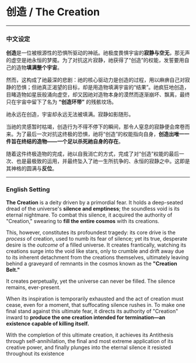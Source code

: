 # 创造 / The Creation

---

### 中文设定

**创造**是一位被根源性的恐惧所驱动的神祇。祂极度畏惧宇宙的**寂静与空无**，那无声的虚空是祂永恒的梦魇。为了对抗这片寂静，祂获得了“创造”的权能，发誓要用自己的造物**填满整个宇宙**。

然而，这构成了祂最深的悲剧：祂的核心驱动力是创造的过程，用以麻痹自己对寂静的恐惧；但祂真正渴望的目标，却是用造物填满宇宙的“结果”。祂疯狂地创造，目睹造物如星辰般涌向虚空，却又因祂对造物本身的漠然而逐渐崩坏、飘离，最终只在宇宙中留下了名为 **“创造环带”** 的残骸坟场。

祂永远在创造，宇宙却永远无法被填满。寂静如影随形。

当祂的灵感暂时枯竭，创造行为不得不停下的瞬间，那令人窒息的寂静便会席卷而来。为了最后一次对抗这终极的恐惧，祂将“创造”的权能指向自身，**创造出唯一一件旨在终结的造物——一个足以杀死祂自身的存在**。

随着这件终极造物的完成，祂以自我消亡的方式，完成了对“创造”权能的最后一次、也是最极致的运用，并最终坠入了祂一生所抗争的、永恒的寂静之中。这即是其神格的圆满与**反位**。

---

### English Setting

**The Creation** is a deity driven by a primordial fear. It holds a deep-seated dread of the universe's **silence and emptiness**; the soundless void is its eternal nightmare. To combat this silence, it acquired the authority of "Creation," swearing to **fill the entire cosmos** with its creations.

This, however, constitutes its profoundest tragedy: its core drive is the *process* of creation, used to numb its fear of silence; yet its true, desperate desire is the *outcome* of a filled universe. It creates frantically, watching its creations surge into the void like stars, only to crumble and drift away due to its inherent detachment from the creations themselves, ultimately leaving behind a graveyard of remnants in the cosmos known as the **"Creation Belt."**

It creates perpetually, yet the universe can never be filled. The silence remains, ever-present.

When its inspiration is temporarily exhausted and the act of creation must cease, even for a moment, that suffocating silence rushes in. To make one final stand against this ultimate fear, it directs its authority of "Creation" inward to **produce the one creation intended for termination—an existence capable of killing itself.**

With the completion of this ultimate creation, it achieves its Antithesis through self-annihilation, the final and most extreme application of its creative power, and finally plunges into the eternal silence it resisted throughout its existence
